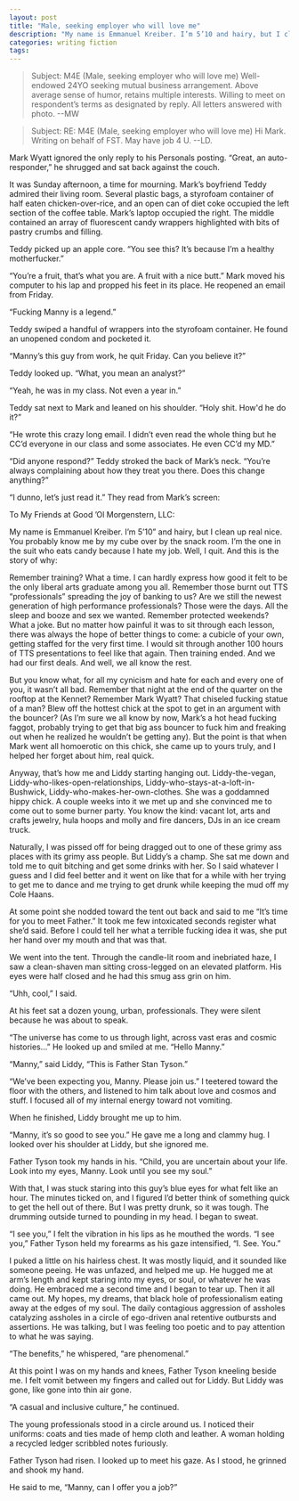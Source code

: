 ```yaml
---
layout: post
title: "Male, seeking employer who will love me"
description: "My name is Emmanuel Kreiber. I’m 5’10 and hairy, but I clean up real nice. You probably know me by my cube over by the snack room. I’m the one in the suit who eats candy because I hate my job."
categories: writing fiction
tags:
---
```


> Subject: M4E (Male, seeking employer who will love me)
> Well-endowed 24YO seeking mutual business arrangement. Above average sense of humor, retains multiple interests. Willing to meet on respondent’s terms as designated by reply. All letters answered with photo.
> --MW

> Subject: RE: M4E (Male, seeking employer who will love me)
> Hi Mark. Writing on behalf of FST. May have job 4 U.
> --LD.

Mark Wyatt ignored the only reply to his Personals posting. “Great, an auto-responder,” he shrugged and sat back against the couch.

It was Sunday afternoon, a time for mourning. Mark’s boyfriend Teddy admired their living room. Several plastic bags, a styrofoam container of half eaten chicken-over-rice, and an open can of diet coke occupied the left section of the coffee table. Mark’s laptop occupied the right. The middle contained an array of fluorescent candy wrappers highlighted with bits of pastry crumbs and filling.

Teddy picked up an apple core. “You see this? It’s because I’m a healthy motherfucker.”

“You’re a fruit, that’s what you are. A fruit with a nice butt.”
Mark moved his computer to his lap and propped his feet in its place. He reopened an email from Friday.

“Fucking Manny is a legend.”

Teddy swiped a handful of wrappers into the styrofoam container. He found an unopened condom and pocketed it.

“Manny’s this guy from work, he quit Friday. Can you believe it?”

Teddy looked up. “What, you mean an analyst?”

“Yeah, he was in my class. Not even a year in.”

Teddy sat next to Mark and leaned on his shoulder. “Holy shit. How'd he do it?”

“He wrote this crazy long email. I didn’t even read the whole thing but he CC’d everyone in our class and some associates. He even CC’d my MD.”

“Did anyone respond?” Teddy stroked the back of Mark’s neck. “You’re always complaining about how they treat you there. Does this change anything?”

“I dunno, let’s just read it.” They read from Mark’s screen:

To My Friends at Good ’Ol Morgenstern, LLC:

My name is Emmanuel Kreiber. I’m 5’10” and hairy, but I clean up real nice. You probably know me by my cube over by the snack room. I’m the one in the suit who eats candy because I hate my job. Well, I quit. And this is the story of why:

Remember training? What a time. I can hardly express how good it felt to be the only liberal arts graduate among you all. Remember those burnt out TTS “professionals” spreading the joy of banking to us? Are we still the newest generation of high performance professionals? Those were the days. All the sleep and booze and sex we wanted. Remember protected weekends? What a joke. But no matter how painful it was to sit through each lesson, there was always the hope of better things to come: a cubicle of your own, getting staffed for the very first time. I would sit through another 100 hours of TTS presentations to feel like that again. Then training ended. And we had our first deals. And well, we all know the rest.

But you know what, for all my cynicism and hate for each and every one of you, it wasn’t all bad. Remember that night at the end of the quarter on the rooftop at the Kennet? Remember Mark Wyatt? That chiseled fucking statue of a man?  Blew off the hottest chick at the spot to get in an argument with the bouncer? (As I’m sure we all know by now, Mark’s a hot head fucking faggot, probably trying to get that big ass bouncer to fuck him and freaking out when he realized he wouldn’t be getting any). But the point is that when Mark went all homoerotic on this chick, she came up to yours truly, and I helped her forget about him, real quick.

Anyway, that’s how me and Liddy starting hanging out. Liddy-the-vegan, Liddy-who-likes-open-relationships, Liddy-who-stays-at-a-loft-in-Bushwick, Liddy-who-makes-her-own-clothes. She was a goddamned hippy chick. A couple weeks into it we met up and she convinced me to come out to some burner party. You know the kind: vacant lot, arts and crafts jewelry, hula hoops and molly and fire dancers, DJs in an ice cream truck.

Naturally, I was pissed off for being dragged out to one of these grimy ass places with its grimy ass people. But Liddy’s a champ. She sat me down and told me to quit bitching and get some drinks with her. So I said whatever I guess and I did feel better and it went on like that for a while with her trying to get me to dance and me trying to get drunk while keeping the mud off my Cole Haans.

At some point she nodded toward the tent out back and said to me “It’s time for you to meet Father.” It took me few intoxicated seconds register what she’d said. Before I could tell her what a terrible fucking idea it was, she put her hand over my mouth and that was that.

We went into the tent. Through the candle-lit room and inebriated haze, I saw a clean-shaven man sitting cross-legged on an elevated platform. His eyes were half closed and he had this smug ass grin on him.

“Uhh, cool,” I said.

At his feet sat a dozen young, urban, professionals. They were silent because he was about to speak.

“The universe has come to us through light, across vast eras and cosmic histories…” He looked up and smiled at me. “Hello Manny.”

“Manny,” said Liddy, “This is Father Stan Tyson.”

“We’ve been expecting you, Manny. Please join us.” I teetered toward the floor with the others, and listened to him talk about love and cosmos and stuff. I focused all of my internal energy toward not vomiting.

When he finished, Liddy brought me up to him.

“Manny, it’s so good to see you.” He gave me a long and clammy hug. I looked over his shoulder at Liddy, but she ignored me.

Father Tyson took my hands in his. “Child, you are uncertain about your life. Look into my eyes, Manny. Look until you see my soul.”

With that, I was stuck staring into this guy’s blue eyes for what felt like an hour. The minutes ticked on, and I figured I’d better think of something quick to get the hell out of there. But I was pretty drunk, so it was tough. The drumming outside turned to pounding in my head. I began to sweat.

“I see you,” I felt the vibration in his lips as he mouthed the words. “I see you,” Father Tyson held my forearms as his gaze intensified, “I. See. You.”

I puked a little on his hairless chest. It was mostly liquid, and it sounded like someone peeing. He was unfazed, and helped me up. He hugged me at arm’s length and kept staring into my eyes, or soul, or whatever he was doing. He embraced me a second time and I began to tear up. Then it all came out. My hopes, my dreams, that black hole of professionalism eating away at the edges of my soul. The daily contagious aggression of assholes catalyzing assholes in a circle of ego-driven anal retentive outbursts and assertions. He was talking, but I was feeling too poetic and to pay attention to what he was saying.

“The benefits,” he whispered, “are phenomenal.”

At this point I was on my hands and knees, Father Tyson kneeling beside me. I felt vomit between my fingers and called out for Liddy. But Liddy was gone, like gone into thin air gone.

“A casual and inclusive culture,” he continued.

The young professionals stood in a circle around us. I noticed their uniforms: coats and ties made of hemp cloth and leather. A woman holding a recycled ledger scribbled notes furiously.

Father Tyson had risen. I looked up to meet his gaze. As I stood, he grinned and shook my hand.

He said to me, “Manny, can I offer you a job?”
